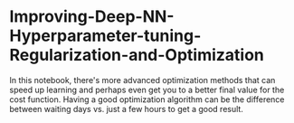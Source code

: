 # Improving-Deep-NN-Hyperparameter-tuning-Regularization-and-Optimization
In this notebook, there's more advanced optimization methods that can speed up learning and perhaps even get you to a better final value for the cost function. Having a good optimization algorithm can be the difference between waiting days vs. just a few hours to get a good result.

